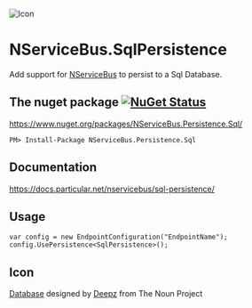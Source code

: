 ![Icon](https://raw.githubusercontent.com/NServiceBusSqlPersistence/NServiceBus.SqlPersistence/master/Icons/package_icon.png)

NServiceBus.SqlPersistence
===========================

Add support for [NServiceBus](https://docs.particular.net/nservicebus/) to persist to a Sql Database.


## The nuget package  [![NuGet Status](http://img.shields.io/nuget/v/NServiceBus.Persistence.Sql.svg?style=flat)](https://www.nuget.org/packages/NServiceBus.Persistence.Sql/)

https://www.nuget.org/packages/NServiceBus.Persistence.Sql/

    PM> Install-Package NServiceBus.Persistence.Sql


## Documentation

https://docs.particular.net/nservicebus/sql-persistence/


## Usage

```
var config = new EndpointConfiguration("EndpointName");
config.UsePersistence<SqlPersistence>();
```


## Icon

<a href="http://thenounproject.com/term/database/735720/" target="_blank">Database</a> designed by <a href="http://thenounproject.com/Deepz/" target="_blank">Deepz</a> from The Noun Project
